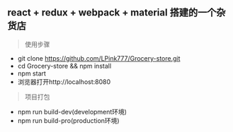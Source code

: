 ## react + redux + webpack + material 搭建的一个杂货店

> 使用步骤
* git clone https://github.com/LPink777/Grocery-store.git
* cd Grocery-store && npm install
* npm start
* 浏览器打开http://localhost:8080

> 项目打包
* npm run build-dev(development环境)
* npm run build-pro(production环境)